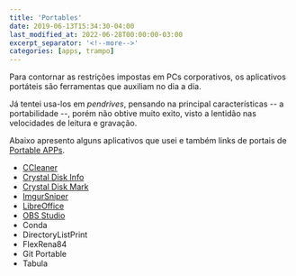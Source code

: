 ```yaml
---
title: 'Portables'
date: 2019-06-13T15:34:30-04:00
last_modified_at: 2022-06-28T00:00:00-03:00
excerpt_separator: '<!--more-->'
categories: [apps, trampo]
---
```


Para contornar as restrições impostas em PCs corporativos, os aplicativos portáteis são ferramentas que auxiliam no dia a dia.

Já tentei usa-los em _pendrives_, pensando na principal características -- a portabilidade --, porém não obtive muito exito, visto a lentidão nas velocidades de leitura e gravação.

<!--more-->

Abaixo apresento alguns aplicativos que usei e também links de portais de [Portable APPs](https://portableapps.com/).

- [CCleaner](https://portableapps.com/apps/utilities/ccportable)
- [Crystal Disk Info](https://portableapps.com/apps/utilities/crystaldiskinfo_portable)
- [Crystal Disk Mark](https://portableapps.com/apps/utilities/crystaldiskmark_portable)
- [ImgurSniper](https://mrousavy.com/ImgurSniper)
- [LibreOffice](https://www.libreoffice.org/download/portable-versions/)
- [OBS Studio](https://portableapps.com/apps/music_video/obs-studio-portable)
- Conda
- DirectoryListPrint
- FlexRena84
- Git Portable
- Tabula
